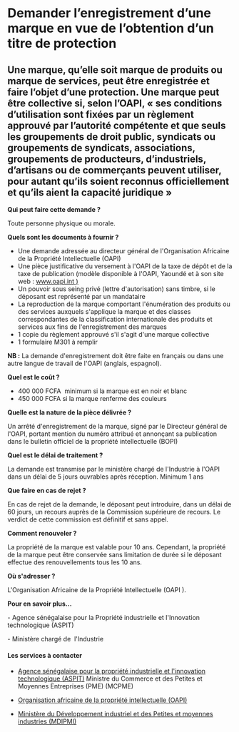 # Demander l’enregistrement d’une marque en vue de l’obtention d’un titre de protection

Une marque, qu’elle soit marque de produits ou marque de services, peut être enregistrée et faire l’objet d’une protection. Une marque peut être collective si, selon l’OAPI, « ses conditions d’utilisation sont fixées par un règlement approuvé par l’autorité compétente et que seuls les groupements de droit public, syndicats ou groupements de syndicats, associations, groupements de producteurs, d’industriels, d’artisans ou de commerçants peuvent utiliser, pour autant qu’ils soient reconnus officiellement et qu’ils aient la capacité juridique »
-------------------------------------------------------------------------------------------------------------------------------------------------------------------------------------------------------------------------------------------------------------------------------------------------------------------------------------------------------------------------------------------------------------------------------------------------------------------------------------------------------------------------------------------------------------------

**Qui peut faire cette demande ?**

Toute personne physique ou morale.

**Quels sont les documents à fournir ?**

*   Une demande adressée au directeur général de l'Organisation Africaine de la Propriété Intellectuelle (OAPI)
*   Une pièce justificative du versement à l'OAPI de la taxe de dépôt et de la taxe de publication (modèle disponible à l'OAPI, Yaoundé et à son site web : [www.oapi.int )  
    ](../../../services/wwwoapiint.md)
*   Un pouvoir sous seing privé (lettre d'autorisation) sans timbre, si le déposant est représenté par un mandataire
*   La reproduction de la marque comportant l'énumération des produits ou des services auxquels s'applique la marque et des classes correspondantes de la classification internationale des produits et services aux fins de l'enregistrement des marques
*   1 copie du règlement approuvé s'il s'agit d'une marque collective
*   1 formulaire M301 à remplir

**NB :** La demande d'enregistrement doit être faite en français ou dans une autre langue de travail de l'OAPI (anglais, espagnol).

**Quel est le coût ?**

*   400 000 FCFA  minimum si la marque est en noir et blanc
*   450 000 FCFA si la marque renferme des couleurs

**Quelle est la nature de la pièce délivrée ?**

Un arrêté d'enregistrement de la marque, signé par le Directeur général de l'OAPI, portant mention du numéro attribué et annonçant sa publication  dans le bulletin officiel de la propriété intellectuelle (BOPI)

**Quel est le délai de traitement ?**

La demande est transmise par le ministère chargé de l'Industrie à l'OAPI dans un délai de 5 jours ouvrables après réception. Minimum 1 ans

**Que faire en cas de rejet ?**

En cas de rejet de la demande, le déposant peut introduire, dans un délai de 60 jours, un recours auprès de la Commission supérieure de recours. Le verdict de cette commission est définitif et sans appel.

**Comment renouveler ?**

La propriété de la marque est valable pour 10 ans. Cependant, la propriété de la marque peut être conservée sans limitation de durée si le déposant effectue des renouvellements tous les 10 ans.

**Où s'adresser ?**

L'Organisation Africaine de la Propriété Intellectuelle (OAPI ).  

**Pour en savoir plus...**

\- Agence sénégalaise pour la Propriété industrielle et l'Innovation technologique (ASPIT) 

\- Ministère chargé de  l'Industrie

#### Les services à contacter

*   [Agence sénégalaise pour la propriété industrielle et l'innovation technologique (ASPIT)](../../../services/agence-senegalaise-pour-la-propriete-industrielle-et-linnovation-technologique-aspit.md) Ministre du Commerce et des Petites et Moyennes Entreprises (PME) (MCPME)  
    
*   [Organisation africaine de la propriété intellectuelle (OAPI)](../../../services/organisation-africaine-de-la-propriete-intellectuelle-oapi.md)
*   [Ministère du Développement industriel et des Petites et moyennes industries (MDIPMI)](../../../services/ministere-du-developpement-industriel-et-des-petites-et-moyennes-industries-mdipmi.md)